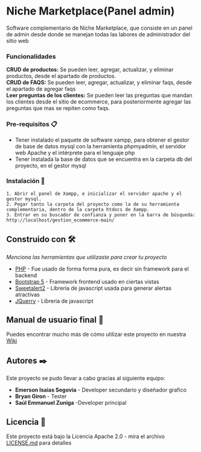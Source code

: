 # Niche Marketplace(Panel admin)

Software complementario de Niche Marketplace, que consiste en un panel de admin desde donde se manejan todas las labores de administrador del sitio web
### Funcionalidades

**CRUD de productos:** Se pueden leer, agregar, actualizar, y eliminar productos, desde el apartado de productos.  
**CRUD de FAQS:** Se pueden leer, agregar, actualizar, y eliminar faqs, desde el apartado de agregar faqs  
**Leer preguntas de los clientes:** Se pueden leer las preguntas que mandan los clientes desde el sitio de ecommerce, para posteriormente agregar las preguntas que mas se repiten como faqs.


### Pre-requisitos 📋

- Tener instalado el paquete de software xampp, para obtener el gestor de base de datos mysql con la herramienta phpmyadmin, el servidor web Apache y el intérprete para el lenguaje php
- Tener instalada la base de datos que se encuentra en la carpeta db del proyecto, en el gestor mysql



### Instalación 🔧



```
1. Abrir el panel de Xampp, e inicializar el servidor apache y el gestor mysql.
2. Pegar tanto la carpeta del proyecto como la de su herramienta complementaria, dentro de la carpeta htdocs de Xampp.
3. Entrar en su buscador de confianza y poner en la barra de búsqueda: http://localhost/gestion_ecommerce-main/

```

## Construido con 🛠️

_Menciona las herramientas que utilizaste para crear tu proyecto_

* [PHP](https://www.php.net/) - Fue usado de forma forma pura, es decir sin framework para el backend
* [Bootstrap 5](https://getbootstrap.com/docs/5.0/getting-started/introduction/) - Framework frontend usado en ciertas vistas
* [Sweetalert2](https://sweetalert2.github.io/#download) - Libreria de javascript usada para generar alertas atractivas
* [JQuerry](https://jquery.com/) - Libreria de javascript

## Manual de usuario final 📖

Puedes encontrar mucho más de cómo utilizar este proyecto en nuestra [Wiki](https://github.com/tu/proyecto/wiki)


## Autores ✒️

Este proyecto se pudo llevar a cabo gracias al siguiente equipo:

* **Emerson Isaias Segovia** - Developer secundario y diseñador grafico
* **Bryan Giron** - Tester
* **Saúl Emmanuel Zuniga** -Developer principal

## Licencia 📄

Este proyecto está bajo la Licencia Apache 2.0 - mira el archivo [LICENSE.md](https://github.com/sauzuniga/ecommerce/blob/2.0/LICENSE.md) para detalles



